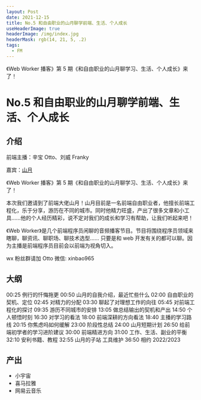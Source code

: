 ```yaml
---
layout: Post
date: 2021-12-15
title: No.5 和自由职业的山月聊学前端、生活、个人成长
useHeaderImage: true
headerImage: /img/index.jpg
headerMask: rgb(14, 21, 5, .2)
tags:
  - FM
---
```


《Web Worker 播客》第 5 期《和自由职业的山月聊学习、生活、个人成长》来了！

<!-- more -->

# No.5 和自由职业的山月聊学前端、生活、个人成长

## 介绍

前端主播：辛宝 Otto、刘威 Franky

嘉宾：[山月](http://shanyue.tech/)

《Web Worker 播客》第 5 期《和自由职业的山月聊学习、生活、个人成长》来了！

本次我们邀请到了前端大佬山月！山月目前是一名前端自由职业者，他擅长前端工程化，乐于分享，游历在不同的城市。同时他精力旺盛，产出了很多文章和小工具......他的个人经历精彩，说不定对我们的成长和学习有帮助，让我们听起来吧！

《Web Worker》是几个前端程序员闲聊的音频播客节目。节目将围绕程序员领域来瞎聊，聊资讯、聊职场、聊技术选型...... 只要是和 web 开发有关的都可以聊。因为主播是前端程序员目前会以前端为视角切入。

wx 粉丝群请加 Otto 微信: xinbao965

## 大纲

00:25 例行的忏悔拖更
00:50 山月的自我介绍，最近忙些什么
02:00 自由职业的契机、定位
02:45 对精力的分配
03:30 聊起了对理想工作的向往
05:45 对前端工程化的探讨
09:35 游历不同城市的安排
13:05 做总结输出的契机和产出
14:50 个人顿悟时刻
16:30 对学习的看法
18:00 前端深耕的方向看法
18:40 主播的学习路线
20:15 你焦虑吗如何缓解
23:00 阶段性总结
24:00 山月短期计划
26:50 给前端初学者的学习进阶建议
30:00 前端精进方向
31:00 工作、生活、副业的平衡
32:10 安利书籍、教程
32:55 山月的子站 工具维护
36:50 相约 2022/2023

## 产出

- 小宇宙
- 喜马拉雅
- 网易云音乐
